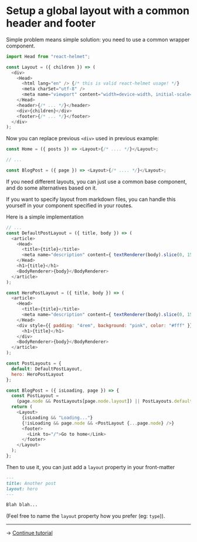 # Setup a global layout with a common header and footer

Simple problem means simple solution: you need to use a common wrapper component.

```js
import Head from "react-helmet";

const Layout = ({ children }) => (
  <div>
    <Head>
      <html lang="en" /> {/* this is valid react-helmet usage! */}
      <meta charSet="utf-8" />
      <meta name="viewport" content="width=device-width, initial-scale=1" />
    </Head>
    <header>{/* ... */}</header>
    <div>{children}</div>
    <footer>{/* ... */}</footer>
  </div>
);
```

Now you can replace previous `<div>` used in previous example:

```js
const Home = ({ posts }) => <Layout>{/* .... */}</Layout>;

// ...

const BlogPost = ({ page }) => <Layout>{/* .... */}</Layout>;
```

If you need different layouts, you can just use a common base component, and do
some alternatives based on it.

If you want to specify layout from markdown files, you can handle this yourself
in your component specified in your routes.

Here is a simple implementation

```js
// ...
const DefaultPostLayout = ({ title, body }) => (
  <article>
    <Head>
      <title>{title}</title>
      <meta name="description" content={ textRenderer(body).slice(0, 150) + "…" } />
    </Head>
    <h1>{title}</h1>
    <BodyRenderer>{body}</BodyRenderer>
  </article>
);

const HeroPostLayout = ({ title, body }) => (
  <article>
    <Head>
      <title>{title}</title>
      <meta name="description" content={ textRenderer(body).slice(0, 150) + "…" } />
    </Head>
    <div style={{ padding: "4rem", background: "pink", color: "#fff" }}>
      <h1>{title}</h1>
    </div>
    <BodyRenderer>{body}</BodyRenderer>
  </article>
);

const PostLayouts = {
  default: DefaultPostLayout,
  hero: HeroPostLayout
};

const BlogPost = ({ isLoading, page }) => {
  const PostLayout =
    (page.node && PostLayouts[page.node.layout]) || PostLayouts.default;
  return (
    <Layout>
      {isLoading && "Loading..."}
      {!isLoading && page.node && <PostLayout {...page.node} />}
      <footer>
        <Link to="/">Go to home</Link>
      </footer>
    </Layout>
  );
};
```

Then to use it, you can just add a ``layout`` property in your front-matter

```md
---
title: Another post
layout: hero
---

Blah blah...
```

(Feel free to name the ``layout`` property how you prefer (eg: ``type``)).

---

→ [Continue tutorial](8.md)
